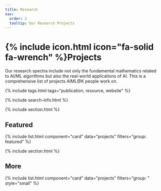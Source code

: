 ```yaml
---
title: Research
nav:
  order: 2
  tooltip: Our Research Projects
---
```


# {% include icon.html icon="fa-solid fa-wrench" %}Projects

Our research spectra include not only the fundamental mathematics related to AI/ML algorithms but also the real-world applications of AI. This is a comprehensive list of projects AIML@K people work on.

{% include tags.html tags="publication, resource, website" %}

{% include search-info.html %}

{% include section.html %}

## Featured

{% include list.html component="card" data="projects" filters="group: featured" %}

{% include section.html %}

## More

{% include list.html component="card" data="projects" filters="group: " style="small" %}
